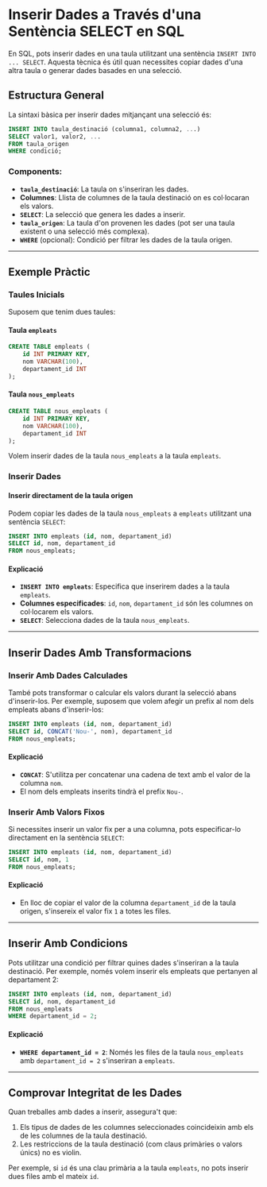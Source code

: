 # Inserir Dades a Través d'una Sentència SELECT en SQL

En SQL, pots inserir dades en una taula utilitzant una sentència `INSERT INTO ... SELECT`. Aquesta tècnica és útil quan necessites copiar dades d'una altra taula o generar dades basades en una selecció.

## Estructura General

La sintaxi bàsica per inserir dades mitjançant una selecció és:

```sql
INSERT INTO taula_destinació (columna1, columna2, ...)
SELECT valor1, valor2, ...
FROM taula_origen
WHERE condició;
```

### Components:
- **`taula_destinació`**: La taula on s'inseriran les dades.
- **Columnes**: Llista de columnes de la taula destinació on es col·locaran els valors.
- **`SELECT`**: La selecció que genera les dades a inserir.
- **`taula_origen`**: La taula d'on provenen les dades (pot ser una taula existent o una selecció més complexa).
- **`WHERE`** (opcional): Condició per filtrar les dades de la taula origen.

---

## Exemple Pràctic

### Taules Inicials

Suposem que tenim dues taules: 

#### Taula `empleats`
```sql
CREATE TABLE empleats (
    id INT PRIMARY KEY,
    nom VARCHAR(100),
    departament_id INT
);
```

#### Taula `nous_empleats`
```sql
CREATE TABLE nous_empleats (
    id INT PRIMARY KEY,
    nom VARCHAR(100),
    departament_id INT
);
```

Volem inserir dades de la taula `nous_empleats` a la taula `empleats`.

### Inserir Dades

#### Inserir directament de la taula origen

Podem copiar les dades de la taula `nous_empleats` a `empleats` utilitzant una sentència `SELECT`:

```sql
INSERT INTO empleats (id, nom, departament_id)
SELECT id, nom, departament_id
FROM nous_empleats;
```

#### Explicació
- **`INSERT INTO empleats`**: Especifica que inserirem dades a la taula `empleats`.
- **Columnes especificades**: `id`, `nom`, `departament_id` són les columnes on col·locarem els valors.
- **`SELECT`**: Selecciona dades de la taula `nous_empleats`.

---

## Inserir Dades Amb Transformacions

### Inserir Amb Dades Calculades

També pots transformar o calcular els valors durant la selecció abans d'inserir-los. Per exemple, suposem que volem afegir un prefix al nom dels empleats abans d'inserir-los:

```sql
INSERT INTO empleats (id, nom, departament_id)
SELECT id, CONCAT('Nou-', nom), departament_id
FROM nous_empleats;
```

#### Explicació
- **`CONCAT`**: S'utilitza per concatenar una cadena de text amb el valor de la columna `nom`.
- El nom dels empleats inserits tindrà el prefix `Nou-`.

### Inserir Amb Valors Fixos

Si necessites inserir un valor fix per a una columna, pots especificar-lo directament en la sentència `SELECT`:

```sql
INSERT INTO empleats (id, nom, departament_id)
SELECT id, nom, 1
FROM nous_empleats;
```

#### Explicació
- En lloc de copiar el valor de la columna `departament_id` de la taula origen, s'insereix el valor fix `1` a totes les files.

---

## Inserir Amb Condicions

Pots utilitzar una condició per filtrar quines dades s'inseriran a la taula destinació. Per exemple, només volem inserir els empleats que pertanyen al departament 2:

```sql
INSERT INTO empleats (id, nom, departament_id)
SELECT id, nom, departament_id
FROM nous_empleats
WHERE departament_id = 2;
```

#### Explicació
- **`WHERE departament_id = 2`**: Només les files de la taula `nous_empleats` amb `departament_id = 2` s'inseriran a `empleats`.

---

## Comprovar Integritat de les Dades

Quan treballes amb dades a inserir, assegura't que:

1. Els tipus de dades de les columnes seleccionades coincideixin amb els de les columnes de la taula destinació.
2. Les restriccions de la taula destinació (com claus primàries o valors únics) no es violin.

Per exemple, si `id` és una clau primària a la taula `empleats`, no pots inserir dues files amb el mateix `id`.
